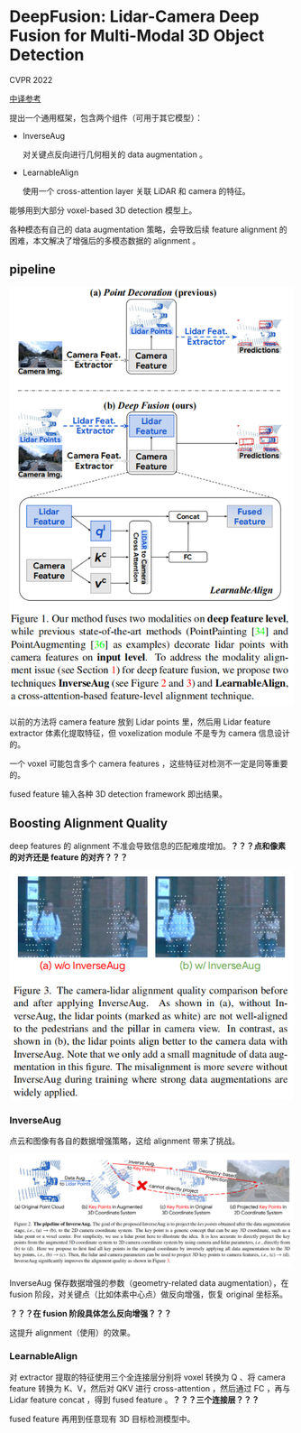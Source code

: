# DeepFusion: Lidar-Camera Deep Fusion for Multi-Modal 3D Object Detection

CVPR 2022

[中译参考](https://mp.weixin.qq.com/s?__biz=MzU1MjY4MTA1MQ==&mid=2247641920&idx=3&sn=975b3c97e030d9ccf63eebaa477163b8&chksm=fbf28074cc85096297a6aadd2fa81d2aed1fa1b5fc2846ed512647c9b217fd364a450a3f5e46&mpshare=1&scene=23&srcid=0331ZUfZ4SnTx3qGDljjHkLN&sharer_sharetime=1680218107618&sharer_shareid=caca8483480630bec3b7bb7ec0c2f3a1#rd)

提出一个通用框架，包含两个组件（可用于其它模型）：

- InverseAug

	对关键点反向进行几何相关的 data augmentation 。

- LearnableAlign

	使用一个 cross-attention layer 关联 LiDAR 和 camera 的特征。

能够用到大部分 voxel-based 3D detection 模型上。

各种模态有自己的 data augmentation 策略，会导致后续 feature alignment 的困难，本文解决了增强后的多模态数据的 alignment 。

## pipeline

![image-20230401103313286](images/DeepFusion/image-20230401103313286.png)

以前的方法将 camera feature 放到 Lidar points 里，然后用 Lidar feature extractor 体素化提取特征，但 voxelization module 不是专为 camera 信息设计的。

一个 voxel 可能包含多个 camera features ，这些特征对检测不一定是同等重要的。

fused feature 输入各种 3D detection framework 即出结果。

## Boosting Alignment Quality

deep features 的 alignment 不准会导致信息的匹配难度增加。**？？？点和像素的对齐还是 feature 的对齐？？？**

![image-20230402130949194](images/DeepFusion/image-20230402130949194.png)

### InverseAug

点云和图像有各自的数据增强策略，这给 alignment 带来了挑战。



![image-20230401104959052](images/DeepFusion/image-20230401104959052.png)

InverseAug 保存数据增强的参数（geometry-related data augmentation），在 fusion 阶段，对关键点（比如体素中心点）做反向增强，恢复 original 坐标系。

**？？？在 fusion 阶段具体怎么反向增强？？？**

这提升 alignment（使用）的效果。

### LearnableAlign

对 extractor 提取的特征使用三个全连接层分别将 voxel 转换为 Q 、将 camera feature 转换为 K、V，然后对 QKV 进行 cross-attention ，然后通过 FC ，再与 Lidar feature concat ，得到 fused feature 。**？？？三个连接层？？？**

fused feature 再用到任意现有 3D 目标检测模型中。